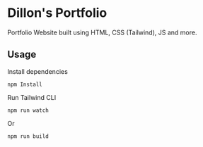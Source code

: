 # Dillon's Portfolio
Portfolio Website built using HTML, CSS (Tailwind), JS and more.

## Usage
Install dependencies
```
npm Install
```

Run Tailwind CLI
```
npm run watch
```
Or 
```
npm run build
```